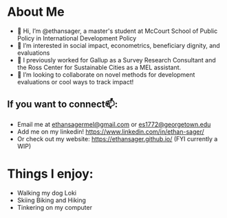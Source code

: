 # About Me
- 👋 Hi, I’m @ethansager, a master's student at McCourt School of Public Policy in International Development Policy 
- 👀 I’m interested in social impact, econometrics, beneficiary dignity, and evaluations
- 🌱 I previously worked for Gallup as a Survey Research Consultant and the Ross Center for Sustainable Cities as a MEL assistant.
- 💞️ I’m looking to collaborate on novel methods for development evaluations or cool ways to track impact!

## If you want to connect📫: 
- Email me at ethansagermel@gmail.com or es1772@georgetown.edu
- Add me on my linkedin! https://www.linkedin.com/in/ethan-sager/
- Or check out my website: https://ethansager.github.io/ (FYI currently a WIP)

# Things I enjoy:
- Walking my dog Loki 
- Skiing Biking and Hiking
- Tinkering on my computer 
